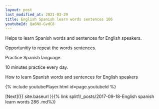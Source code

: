 ```yaml
---
layout: post
last_modified_at: 2021-03-29
title: English Spanish learn words sentences 106 
youtubeId: Qa6NU-GvdC8
---
```

 
 
Helps to learn Spanish words and sentences for English speakers.

Opportunitiy to repeat the words sentences. 

Practice Spanish language. 
 
10 minutes practice every day. 
 
How to learn Spanish words and sentences for English speakers 
 
{% include youtubePlayer.html id=page.youtubeId %}
 
 
[Next]({{ site.baseurl }}{% link  split1/_posts/2017-09-18-English spanish learn words 286 .md%})
 
